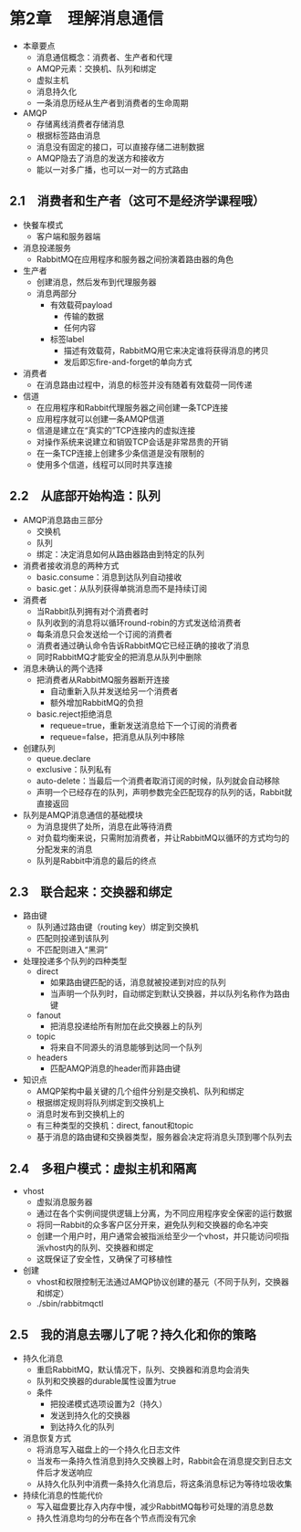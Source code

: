 
# 第2章　理解消息通信

* 本章要点
  * 消息通信概念：消费者、生产者和代理
  * AMQP元素：交换机、队列和绑定
  * 虚拟主机
  * 消息持久化
  * 一条消息历经从生产者到消费者的生命周期
* AMQP
  * 存储离线消费者存储消息
  * 根据标签路由消息
  * 消息没有固定的接口，可以直接存储二进制数据
  * AMQP隐去了消息的发送方和接收方
  * 能以一对多广播，也可以一对一的方式路由

## 2.1　消费者和生产者（这可不是经济学课程哦）

* 快餐车模式
  * 客户端和服务器端
* 消息投递服务
  * RabbitMQ在应用程序和服务器之间扮演着路由器的角色
* 生产者
  * 创建消息，然后发布到代理服务器
  * 消息两部分
    * 有效载荷payload
      * 传输的数据
      * 任何内容
    * 标签label
      * 描述有效载荷，RabbitMQ用它来决定谁将获得消息的拷贝
      * 发后即忘fire-and-forget的单向方式
* 消费者
  * 在消息路由过程中，消息的标签并没有随着有效载荷一同传递
* 信道
  * 在应用程序和Rabbit代理服务器之间创建一条TCP连接
  * 应用程序就可以创建一条AMQP信道
  * 信道是建立在“真实的”TCP连接内的虚拟连接
  * 对操作系统来说建立和销毁TCP会话是非常昂贵的开销
  * 在一条TCP连接上创建多少条信道是没有限制的
  * 使用多个信道，线程可以同时共享连接

## 2.2　从底部开始构造：队列

* AMQP消息路由三部分
  * 交换机
  * 队列
  * 绑定：决定消息如何从路由器路由到特定的队列
* 消费者接收消息的两种方式
  * basic.consume：消息到达队列自动接收
  * basic.get：从队列获得单挑消息而不是持续订阅
* 消费者
  * 当Rabbit队列拥有对个消费者时
  * 队列收到的消息将以循环round-robin的方式发送给消费者
  * 每条消息只会发送给一个订阅的消费者
  * 消费者通过确认命令告诉RabbitMQ它已经正确的接收了消息
  * 同时RabbitMQ才能安全的把消息从队列中删除
* 消息未确认的两个选择
  * 把消费者从RabbitMQ服务器断开连接
    * 自动重新入队并发送给另一个消费者
    * 额外增加RabbitMQ的负担
  * basic.reject拒绝消息
    * requeue=true，重新发送消息给下一个订阅的消费者
    * requeue=false，把消息从队列中移除
* 创建队列
  * queue.declare
  * exclusive：队列私有
  * auto-delete：当最后一个消费者取消订阅的时候，队列就会自动移除
  * 声明一个已经存在的队列，声明参数完全匹配现存的队列的话，Rabbit就直接返回
* 队列是AMQP消息通信的基础模块
  * 为消息提供了处所，消息在此等待消费
  * 对负载均衡来说，只需附加消费者，并让RabbitMQ以循环的方式均匀的分配发来的消息
  * 队列是Rabbit中消息的最后的终点

## 2.3　联合起来：交换器和绑定

* 路由键
  * 队列通过路由键（routing key）绑定到交换机
  * 匹配则投递到该队列
  * 不匹配则进入“黑洞”
* 处理投递多个队列的四种类型
  * direct
    * 如果路由键匹配的话，消息就被投递到对应的队列
    * 当声明一个队列时，自动绑定到默认交换器，并以队列名称作为路由键
  * fanout
    * 把消息投递给所有附加在此交换器上的队列
  * topic
    * 将来自不同源头的消息能够到达同一个队列
  * headers
    * 匹配AMQP消息的header而非路由键
* 知识点
  * AMQP架构中最关键的几个组件分别是交换机、队列和绑定
  * 根据绑定规则将队列绑定到交换机上
  * 消息时发布到交换机上的
  * 有三种类型的交换机：direct, fanout和topic
  * 基于消息的路由键和交换器类型，服务器会决定将消息头顶到哪个队列去

## 2.4　多租户模式：虚拟主机和隔离

* vhost
  * 虚拟消息服务器
  * 通过在各个实例间提供逻辑上分离，为不同应用程序安全保密的运行数据
  * 将同一Rabbit的众多客户区分开来，避免队列和交换器的命名冲突
  * 创建一个用户时，用户通常会被指派给至少一个vhost，并只能访问呗指派vhost内的队列、交换器和绑定
  * 这既保证了安全性，又确保了可移植性
* 创建
  * vhost和权限控制无法通过AMQP协议创建的基元（不同于队列，交换器和绑定）
  * ./sbin/rabbitmqctl

## 2.5　我的消息去哪儿了呢？持久化和你的策略

* 持久化消息
  * 重启RabbitMQ，默认情况下，队列、交换器和消息均会消失
  * 队列和交换器的durable属性设置为true
  * 条件
    * 把投递模式选项设置为2（持久）
    * 发送到持久化的交换器
    * 到达持久化的队列
* 消息恢复方式
  * 将消息写入磁盘上的一个持久化日志文件
  * 当发布一条持久性消息到持久交换器上时，Rabbit会在消息提交到日志文件后才发送响应
  * 从持久化队列中消费一条持久化消息后，将这条消息标记为等待垃圾收集
* 持续化消息的性能代价
  * 写入磁盘要比存入内存中慢，减少RabbitMQ每秒可处理的消息总数
  * 持久性消息均匀的分布在各个节点而没有冗余
